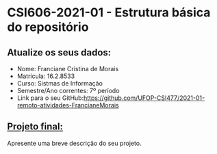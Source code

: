 # **CSI606-2021-01 - Estrutura básica do repositório**

## Atualize os seus dados:

- Nome: Franciane Cristina de Morais
- Matrícula: 16.2.8533
- Curso: Sistmas de Informação
- Semestre/Ano correntes: 7º período
- Link para o seu GitHub:https://github.com/UFOP-CSI477/2021-01-remoto-atividades-FrancianeMorais

## [Projeto final:](./Projeto/README.md) 

Apresente uma breve descrição do seu projeto.

